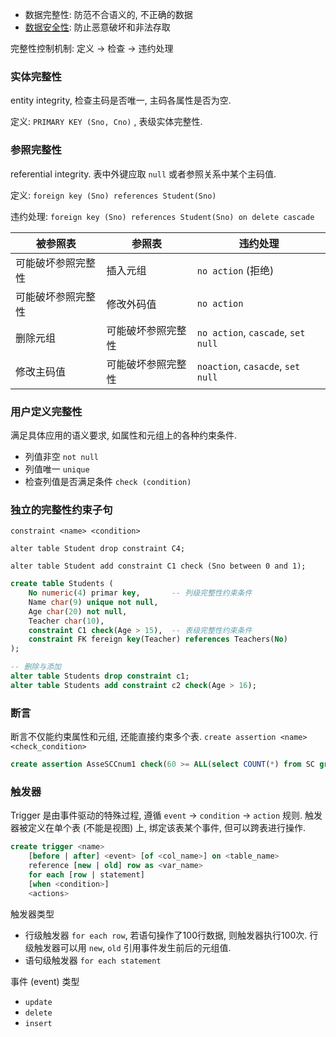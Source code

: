 - 数据完整性: 防范不合语义的, 不正确的数据
- [数据安全性](数据安全.md): 防止恶意破坏和非法存取

完整性控制机制: 定义 -> 检查 -> 违约处理

### 实体完整性

entity integrity, 检查主码是否唯一, 主码各属性是否为空.

定义: `PRIMARY KEY (Sno, Cno)` , 表级实体完整性.

### 参照完整性

referential integrity. 表中外键应取 `null` 或者参照关系中某个主码值.

定义: `foreign key (Sno) references Student(Sno)`

违约处理: `foreign key (Sno) references Student(Sno) on delete cascade`

| 被参照表           | 参照表             | 违约处理               |
| ------------------ | ------------------ | ---------------------- |
| 可能破坏参照完整性 | 插入元组           | `no action` (拒绝)                  |
| 可能破坏参照完整性 | 修改外码值         | `no action`                   |
| 删除元组           | 可能破坏参照完整性 | `no action`, `cascade`, `set null` |
| 修改主码值         | 可能破坏参照完整性 | `noaction`, `casacde`, `set null`                       |

### 用户定义完整性

满足具体应用的语义要求, 如属性和元组上的各种约束条件.

- 列值非空 `not null`
- 列值唯一 `unique`
- 检查列值是否满足条件 `check (condition)`

### 独立的完整性约束子句

`constraint <name> <condition>` 

`alter table Student drop constraint C4;`

`alter table Student add constraint C1 check (Sno between 0 and 1);`

```sql
create table Students (
	No numeric(4) primar key,       -- 列级完整性约束条件
	Name char(9) unique not null,
	Age char(20) not null,
	Teacher char(10),
	constraint C1 check(Age > 15),  -- 表级完整性约束条件
	constraint FK fereign key(Teacher) references Teachers(No)
);

-- 删除与添加
alter table Students drop constraint c1;
alter table Students add constraint c2 check(Age > 16);
```

### 断言

断言不仅能约束属性和元组, 还能直接约束多个表. `create assertion <name> <check_condition>`

```sql
create assertion AsseSCCnum1 check(60 >= ALL(select COUNT(*) from SC group by Cno));
```

### 触发器

Trigger 是由事件驱动的特殊过程, 遵循 `event` -> `condition` -> `action` 规则. 触发器被定义在单个表 (不能是视图) 上, 绑定该表某个事件, 但可以跨表进行操作. 

```sql
create trigger <name>
	[before | after] <event> [of <col_name>] on <table_name>
	reference [new | old] row as <var_name>
	for each [row | statement]
	[when <condition>]
	<actions>
```

触发器类型
- 行级触发器   `for each row`, 若语句操作了100行数据, 则触发器执行100次. 行级触发器可以用 `new`, `old` 引用事件发生前后的元组值.
- 语句级触发器 `for each statement`

事件 (event) 类型
- `update`
- `delete`
- `insert`